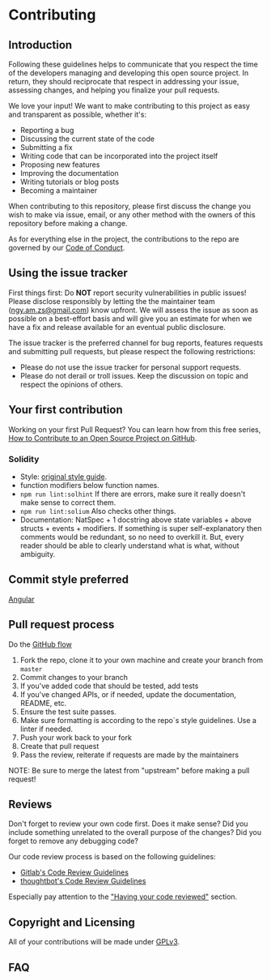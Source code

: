 # Contributing

## Introduction

Following these guidelines helps to communicate that you respect the time of the developers managing and developing this open source project. In return, they should reciprocate that respect in addressing your issue, assessing changes, and helping you finalize your pull requests.

We love your input! We want to make contributing to this project as easy and transparent as possible, whether it's:
 - Reporting a bug
 - Discussing the current state of the code
 - Submitting a fix
 - Writing code that can be incorporated into the project itself
 - Proposing new features
 - Improving the documentation
 - Writing tutorials or blog posts
 - Becoming a maintainer

When contributing to this repository, please first discuss the change you wish to make via issue,
email, or any other method with the owners of this repository before making a change. 

As for everything else in the project, the contributions to the repo are governed by our [Code of Conduct](./CODE_OF_CONDUCT.md).

## Using the issue tracker

First things first: Do **NOT** report security vulnerabilities in public issues! Please disclose responsibly by letting the the maintainer team (ngy.am.zs@gmail.com) know upfront. We will assess the issue as soon as possible on a best-effort basis and will give you an estimate for when we have a fix and release available for an eventual public disclosure.

The issue tracker is the preferred channel for bug reports, features requests and submitting pull requests, but please respect the following restrictions:

 - Please do not use the issue tracker for personal support requests.
 - Please do not derail or troll issues. Keep the discussion on topic and respect the opinions of others.

## Your first contribution

Working on your first Pull Request? You can learn how from this free series, [How to Contribute to an Open Source Project on GitHub](https://egghead.io/series/how-to-contribute-to-an-open-source-project-on-github).

### Solidity

 - Style: [original style guide](https://solidity.readthedocs.io/en/latest/style-guide.html).
 - function modifiers below function names.
 - ```npm run lint:solhint``` If there are errors, make sure it really doesn't make sense to correct them.
 - ```npm run lint:solium``` Also checks other things.
 - Documentation: NatSpec + 1 docstring above state variables + above structs + events + modifiers. If something is super self-explanatory then comments would be redundant, so no need to overkill it. But, every reader should be able to clearly understand what is what, without ambiguity.

## Commit style preferred

[Angular](https://github.com/angular/angular.js/blob/master/DEVELOPERS.md#commits)

## Pull request process

Do the [GitHub flow](https://guides.github.com/introduction/flow/)

 1. Fork the repo, clone it to your own machine and create your branch from `master`
 2. Commit changes to your branch
 3. If you've added code that should be tested, add tests
 4. If you've changed APIs, or if needed, update the documentation, README, etc.
 5. Ensure the test suite passes.
 6. Make sure formatting is according to the repo`s style guidelines. Use a linter if needed.
 7. Push your work back to your fork
 8. Create that pull request
 9. Pass the review, reiterate if requests are made by the maintainers

NOTE: Be sure to merge the latest from "upstream" before making a pull request!

## Reviews

Don't forget to review your own code first. Does it make sense? Did you include something unrelated to the overall purpose of the changes? Did you forget to remove any debugging code?

Our code review process is based on the following guidelines:
* [Gitlab's Code Review Guidelines](https://gitlab.com/help/development/code_review.md)
* [thoughtbot's Code Review Guidelines](https://github.com/thoughtbot/guides/tree/master/code-review)

Especially pay attention to the ["Having your code reviewed"](https://gitlab.com/help/development/code_review.md#having-your-code-reviewed) section.

## Copyright and Licensing

All of your contributions will be made under [GPLv3](./LICENSE).

## FAQ
